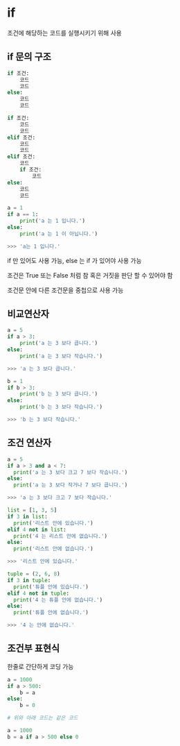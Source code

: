 # if

조건에 해당하는 코드를 실행시키기 위해 사용

## if 문의 구조

```python
if 조건:
    코드
    코드
else:
    코드
    코드

if 조건:
    코드
    코드
elif 조건:
    코드
    코드
elif 조건:
    코드
    if 조건:
        코드
else:
    코드
    코드
```

```python
a = 1
if a == 1:
    print('a 는 1 입니다.')
else:
    print('a 는 1 이 아닙니다.')

>>> 'a는 1 입니다.'
```

if 만 있어도 사용 가능, else 는 if 가 있어야 사용 가능

조건은 True 또는 False 처럼 참 혹은 거짓을 판단 할 수 있어야 함

조건문 안에 다른 조건문을 중첩으로 사용 가능

## 비교연산자

```python
a = 5
if a > 3:
    print('a 는 3 보다 큽니다.')
else:
    print('a 는 3 보다 작습니다.')

>>> 'a 는 3 보다 큽니다.'

b = 1
if b > 3:
    print('b 는 3 보다 큽니다.')
else:
    print('b 는 3 보다 작습니다.')

>>> 'b 는 3 보다 작습니다.'
```

## 조건 연산자

```python
a = 5
if a > 3 and a < 7:
  print('a 는 3 보다 크고 7 보다 작습니다.')
else:
  print('a 는 3 보다 작거나 7 보다 큽니다.')

>>> 'a 는 3 보다 크고 7 보다 작습니다.'

list = [1, 3, 5]
if 3 in list:
  print('리스트 안에 있습니다.')
elif 4 not in list:
  print('4 는 리스트 안에 없습니다.')
else:
  print('리스트 안에 없습니다.')

>>> '리스트 안에 있습니다.'

tuple = (2, 6, 8)
if 3 in tuple:
  print('튜플 안에 있습니다.')
elif 4 not in tuple:
  print('4 는 튜플 안에 없습니다.')
else:
  print('튜플 안에 없습니다.')

>>> '4 는 안에 없습니다.'
```

## 조건부 표현식

한줄로 간단하게 코딩 가능

```python
a = 1000
if a > 500:
    b = a
else:
    b = 0

# 위와 아래 코드는 같은 코드

a = 1000
b = a if a > 500 else 0
```
